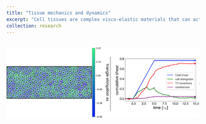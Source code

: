 ```yaml
---
title: "Tissue mechanics and dynamics"
excerpt: "Cell tissues are complex visco-elastic materials that can actively change their properties."
collection: research
---
```


 <br/><img src='/images/vertex_model.jpg'>
